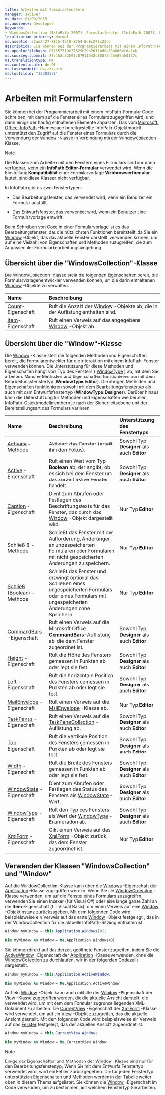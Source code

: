 ```yaml
---
title: Arbeiten mit Formularfenstern
manager: soliver
ms.date: 03/09/2015
ms.audience: Developer
keywords:
- WindowsCollection [InfoPath 2007], Formularfenster [InfoPath 2007], Fensterklasse [InfoPath 2007]
localization_priority: Normal
ms.assetid: 32ae2427-882b-45f8-8754-0e8c27fc23ba
description: Sie können bei der Programmierarbeit mit einem InfoPath-Formular Code schreiben, mit dem auf die Fenster eines Formulars zugegriffen wird, und dann einige der häufig enthaltenen Elemente anpassen. Das vom Microsoft. Office. InfoPath-Namespace bereitgestellte InfoPath-Objektmodell unterstützt den Zugriff auf die Fenster eines Formulars durch die Verwendung der Window-Klasse in Verbindung mit der WindowCollection-Klasse.
ms.openlocfilehash: 018357519e27629c29b2611bd0a88b8d64f0a1eb
ms.sourcegitcommit: 8fe462c32b91c87911942c188f3445e85a54137c
ms.translationtype: MT
ms.contentlocale: de-DE
ms.lasthandoff: 04/23/2019
ms.locfileid: "32303556"
---
```

# <a name="work-with-form-windows"></a>Arbeiten mit Formularfenstern

Sie können bei der Programmierarbeit mit einem InfoPath-Formular Code schreiben, mit dem auf die Fenster eines Formulars zugegriffen wird, und dann einige der häufig enthaltenen Elemente anpassen. Das vom [Microsoft. Office. InfoPath](https://msdn.microsoft.com/library/Microsoft.Office.InfoPath.aspx) -Namespace bereitgestellte InfoPath-Objektmodell unterstützt den Zugriff auf die Fenster eines Formulars durch die Verwendung der [Window](https://msdn.microsoft.com/library/Microsoft.Office.InfoPath.Window.aspx) -Klasse in Verbindung mit der [WindowCollection](https://msdn.microsoft.com/library/Microsoft.Office.InfoPath.WindowCollection.aspx) -Klasse. 
  
> [!NOTE]
> Die Klassen zum Arbeiten mit den Fenstern eines Formulars sind nur dann verfügbar, wenn ein **InfoPath Editor-Formular** verwendet wird. Wenn die Einstellung **Kompatibilität** einer Formularvorlage **Webbrowserformular** lautet, sind diese Klassen nicht verfügbar. 
  
In InfoPath gibt es zwei Fenstertypen: 
  
- Das Bearbeitungsfenster, das verwendet wird, wenn ein Benutzer ein Formular ausfüllt.
    
- Das Entwurfsfenster, das verwendet wird, wenn ein Benutzer eine Formularvorlage entwirft.
    
Beim Schreiben von Code in einer Formularvorlage ist es das Bearbeitungsfenster, das die nützlichsten Funktionen bereitstellt, da Sie ein [Window](https://msdn.microsoft.com/library/Microsoft.Office.InfoPath.Window.aspx) -Objekt, das das aktuelle Fenster darstellt, verwenden können, um auf eine Vielzahl von Eigenschaften und Methoden zuzugreifen, die zum Anpassen der Formularbearbeitungsumgebung. 
  
## <a name="overview-of-the-windowscollection-class"></a>Übersicht über die "WindowsCollection"-Klasse

Die [WindowCollection](https://msdn.microsoft.com/library/Microsoft.Office.InfoPath.WindowCollection.aspx) -Klasse stellt die folgenden Eigenschaften bereit, die Formularvorlagenentwickler verwenden können, um die darin enthaltenen [Window](https://msdn.microsoft.com/library/Microsoft.Office.InfoPath.Window.aspx) -Objekte zu verwalten. 
  
|**Name**|**Beschreibung**|
|:-----|:-----|
|[Count](https://msdn.microsoft.com/library/Microsoft.Office.InfoPath.WindowCollection.Count.aspx)-Eigenschaft  <br/> |Ruft die Anzahl der [Window](https://msdn.microsoft.com/library/Microsoft.Office.InfoPath.Window.aspx) -Objekte ab, die in der Auflistung enthalten sind.  <br/> |
|[Item](https://msdn.microsoft.com/library/Microsoft.Office.InfoPath.WindowCollection.Item.aspx)-Eigenschaft  <br/> |Ruft einen Verweis auf das angegebene [Window](https://msdn.microsoft.com/library/Microsoft.Office.InfoPath.Window.aspx) -Objekt ab.  <br/> |
   
## <a name="overview-of-the-window-class"></a>Übersicht über die "Window"-Klasse

Die [Window](https://msdn.microsoft.com/library/Microsoft.Office.InfoPath.Window.aspx) -Klasse stellt die folgenden Methoden und Eigenschaften bereit, die Formularentwickler für die Interaktion mit einem InfoPath-Fenster verwenden können. Die Unterstützung für diese Methoden und Eigenschaften hängt vom Typ des Fensters ( [WindowType](https://msdn.microsoft.com/library/Microsoft.Office.InfoPath.WindowType.aspx) ) ab, mit dem Sie arbeiten. Manche Methoden und Eigenschaften funktionieren nur mit dem Bearbeitungsfenstertyp (**WindowType.Editor**). Die übrigen Methoden und Eigenschaften funktionieren sowohl mit dem Bearbeitungsfenstertyp als auch mit dem Entwurfsfenstertyp (**WindowType.Designer**). Darüber hinaus kann die Unterstützung für Methoden und Eigenschaften wie bei allen InfoPath-Objektmodellmembern je nach der Sicherheitsebene und der Bereitstellungsart des Formulars variieren.
  
|**Name**|**Beschreibung**|**Unterstützung des Fenstertyps**|
|:-----|:-----|:-----|
|[Activate](https://msdn.microsoft.com/library/Microsoft.Office.InfoPath.Window.Activate.aspx) -Methode  <br/> |Aktiviert das Fenster (erteilt ihm den Fokus).  <br/> |Sowohl Typ **Designer** als auch **Editor**  <br/> |
|[Active](https://msdn.microsoft.com/library/Microsoft.Office.InfoPath.Window.Active.aspx) -Eigenschaft  <br/> |Ruft einen Wert vom Typ **Boolean** ab, der angibt, ob es sich bei dem Fenster um das zurzeit aktive Fenster handelt.  <br/> |Sowohl Typ **Designer** als auch **Editor**  <br/> |
|[Caption](https://msdn.microsoft.com/library/Microsoft.Office.InfoPath.Window.Caption.aspx) -Eigenschaft  <br/> |Dient zum Abrufen oder Festlegen des Beschriftungstexts für das Fenster, das durch das [Window](https://msdn.microsoft.com/library/Microsoft.Office.InfoPath.Window.aspx) -Objekt dargestellt wird.  <br/> |Nur Typ **Editor**  <br/> |
|[Schließ ()](https://msdn.microsoft.com/library/Microsoft.Office.InfoPath.Window.Close.aspx) -Methode  <br/> |Schließt das Fenster mit der Aufforderung, Änderungen an ungespeicherten Formularen oder Formularen mit nicht gespeicherten Änderungen zu speichern.  <br/> |Nur Typ **Editor**  <br/> |
|[Schließ (Boolean)](https://msdn.microsoft.com/library/Microsoft.Office.InfoPath.Window.Close.aspx) -Methode  <br/> |Schließt das Fenster und erzwingt optional das Schließen eines ungespeicherten Formulars oder eines Formulars mit ungespeicherten Änderungen ohne Speichern.  <br/> |Nur Typ **Editor**  <br/> |
|[CommandBars](https://msdn.microsoft.com/library/Microsoft.Office.InfoPath.Window.CommandBars.aspx) -Eigenschaft  <br/> |Ruft einen Verweis auf die Microsoft Office **CommandBars**-Auflistung ab, die dem Fenster zugeordnet ist.  <br/> |Sowohl Typ **Designer** als auch **Editor**  <br/> |
|[Height](https://msdn.microsoft.com/library/Microsoft.Office.InfoPath.Window.Height.aspx) -Eigenschaft  <br/> |Ruft die Höhe des Fensters gemessen in Punkten ab oder legt sie fest.  <br/> |Sowohl Typ **Designer** als auch **Editor**  <br/> |
|[Left](https://msdn.microsoft.com/library/Microsoft.Office.InfoPath.Window.Left.aspx) -Eigenschaft  <br/> |Ruft die horizontale Position des Fensters gemessen in Punkten ab oder legt sie fest.  <br/> |Sowohl Typ **Designer** als auch **Editor**  <br/> |
|[MailEnvelope](https://msdn.microsoft.com/library/Microsoft.Office.InfoPath.Window.MailEnvelope.aspx) -Eigenschaft  <br/> |Ruft einen Verweis auf die [MailEnvelope](https://msdn.microsoft.com/library/Microsoft.Office.InfoPath.MailEnvelope.aspx) -Klasse ab.  <br/> |Nur Typ **Editor**  <br/> |
|[TaskPanes](https://msdn.microsoft.com/library/Microsoft.Office.InfoPath.Window.TaskPanes.aspx) -Eigenschaft  <br/> |Ruft einen Verweis auf die [TaskPaneCollection](https://msdn.microsoft.com/library/Microsoft.Office.InfoPath.TaskPaneCollection.aspx) -Auflistung ab.  <br/> |Sowohl Typ **Designer** als auch **Editor**  <br/> |
|[Top](https://msdn.microsoft.com/library/Microsoft.Office.InfoPath.Window.Top.aspx) -Eigenschaft  <br/> |Ruft die vertikale Position des Fensters gemessen in Punkten ab oder legt sie fest.  <br/> |Sowohl Typ **Designer** als auch **Editor**  <br/> |
|[Width](https://msdn.microsoft.com/library/Microsoft.Office.InfoPath.Window.Width.aspx) -Eigenschaft  <br/> |Ruft die Breite des Fensters gemessen in Punkten ab oder legt sie fest.  <br/> |Sowohl Typ **Designer** als auch **Editor**  <br/> |
|[WindowState](https://msdn.microsoft.com/library/Microsoft.Office.InfoPath.Window.WindowState.aspx) -Eigenschaft  <br/> |Dient zum Abrufen oder Festlegen des Status des Fensters als [WindowState](https://msdn.microsoft.com/library/Microsoft.Office.InfoPath.WindowState.aspx) -Wert.  <br/> |Sowohl Typ **Designer** als auch **Editor**  <br/> |
|[WindowType](https://msdn.microsoft.com/library/Microsoft.Office.InfoPath.Window.WindowType.aspx) -Eigenschaft  <br/> |Ruft den Typ des Fensters als Wert der [WindowType](https://msdn.microsoft.com/library/Microsoft.Office.InfoPath.WindowType.aspx) -Enumeration ab.  <br/> |Sowohl Typ **Designer** als auch **Editor**  <br/> |
|[XmlForm](https://msdn.microsoft.com/library/Microsoft.Office.InfoPath.Window.XmlForm.aspx) -Eigenschaft  <br/> |Gibt einen Verweis auf das [XmlForm](https://msdn.microsoft.com/library/Microsoft.Office.InfoPath.XmlForm.aspx) -Objekt zurück, das dem Fenster zugeordnet ist.  <br/> |Nur Typ **Editor**  <br/> |
   
## <a name="using-the-windowscollection-and-window-classes"></a>Verwenden der Klassen "WindowsCollection" und "Window"

Auf [](https://msdn.microsoft.com/library/Microsoft.Office.InfoPath.WindowCollection.aspx) die WindowCollection-Klasse kann über die [Windows](https://msdn.microsoft.com/library/Microsoft.Office.InfoPath.Application.Windows.aspx) -Eigenschaft der [Application](https://msdn.microsoft.com/library/Microsoft.Office.InfoPath.Application.aspx) -Klasse zugegriffen werden. Wenn Sie die [WindowCollection](https://msdn.microsoft.com/library/Microsoft.Office.InfoPath.WindowCollection.aspx) -Klasse verwenden, um auf die Fenster eines Formulars zuzugreifen, verwenden Sie einen Indexer (für Visual C#) oder eine lange ganze Zahl an die **Item** -Eigenschaft (für Visual Basic), um einen Verweis auf eine [Window](https://msdn.microsoft.com/library/Microsoft.Office.InfoPath.Window.aspx) -Objektinstanz zurückzugeben. Mit dem folgenden Code wird beispielsweise ein Verweis auf das erste [Window](https://msdn.microsoft.com/library/Microsoft.Office.InfoPath.Window.aspx) -Objekt festgelegt [](https://msdn.microsoft.com/library/Microsoft.Office.InfoPath.WindowCollection.aspx) , das in der WindowCollection für die aktuelle InfoPath-Sitzung enthalten ist. 
  
```cs
Window myWindow = this.Application.Windows[0];
```

```vb
Dim myWindow As Window = Me.Application.Windows(0)
```

Sie können direkt auf das derzeit geöffnete Fenster zugreifen, indem Sie die [ActiveWindow](https://msdn.microsoft.com/library/Microsoft.Office.InfoPath.Application.ActiveWindow.aspx) -Eigenschaft der [Application](https://msdn.microsoft.com/library/Microsoft.Office.InfoPath.Application.aspx) -Klasse verwenden, ohne die [WindowCollection](https://msdn.microsoft.com/library/Microsoft.Office.InfoPath.WindowCollection.aspx) zu durchlaufen, wie in der folgenden Codezeile dargestellt. 
  
```cs
Window myWindow = this.Application.ActiveWindow;
```

```vb
Dim myWindow As Window = Me.Application.ActiveWindow
```

Auf ein [Window](https://msdn.microsoft.com/library/Microsoft.Office.InfoPath.Window.aspx) -Objekt kann auch mithilfe der [Window](https://msdn.microsoft.com/library/Microsoft.Office.InfoPath.View.Window.aspx) -Eigenschaft der [View](https://msdn.microsoft.com/library/Microsoft.Office.InfoPath.View.aspx) -Klasse zugegriffen werden, die die aktuelle Ansicht darstellt, die verwendet wird, um mit dem dem Formular zugrunde liegenden XML-Dokument zu arbeiten. Die [CurrentView](https://msdn.microsoft.com/library/Microsoft.Office.InfoPath.XmlForm.CurrentView.aspx) -Eigenschaft der [XmlForm](https://msdn.microsoft.com/library/Microsoft.Office.InfoPath.XmlForm.aspx) -Klasse wird verwendet, um auf ein [View](https://msdn.microsoft.com/library/Microsoft.Office.InfoPath.View.aspx) -Objekt zuzugreifen, das die aktuelle Ansicht darstellt. Mit dem folgenden Code wird beispielsweise ein Verweis auf das [Fenster](https://msdn.microsoft.com/library/Microsoft.Office.InfoPath.Window.aspx) festgelegt, das der aktuellen Ansicht zugeordnet ist. 
  
```cs
Window myWindow = this.CurrentView.Window;
```

```vb
Dim myWindow As Window = Me.CurrentView.Window
```

> [!NOTE]
> Einige der Eigenschaften und Methoden der [Window](https://msdn.microsoft.com/library/Microsoft.Office.InfoPath.Window.aspx) -Klasse sind nur für den Bearbeitungsfenstertyp; Wenn Sie mit dem Entwurfs Fenstertyp verwendet wird, wird ein Fehler zurückgegeben. Die für jeden Fenstertyp unterstützten Eigenschaften und Methoden werden in der Tabelle weiter oben in diesem Thema aufgelistet. Sie können die [Window](https://msdn.microsoft.com/library/Microsoft.Office.InfoPath.Window.aspx) -Eigenschaft im Code verwenden, um zu bestimmen, mit welchem Fenstertyp Sie arbeiten. 
  

